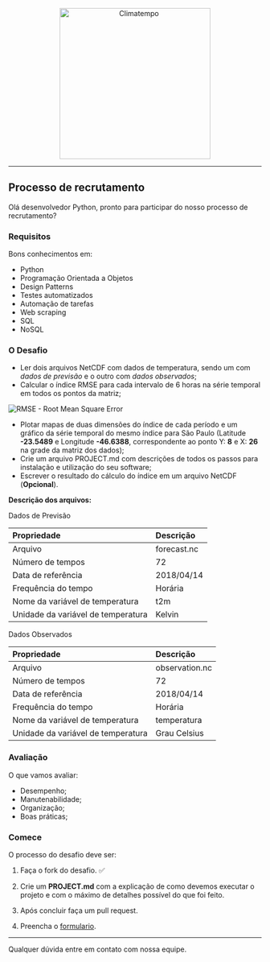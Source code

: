<p align="center">
  <a href="http://www.climatempo.com.br">
      <img src="http://i.imgur.com/Q9lCAMF.png" alt="Climatempo" width="300px"/>
  </a>
</p>

___


## Processo de recrutamento

Olá desenvolvedor Python, pronto para participar do nosso processo de recrutamento?

### Requisitos

Bons conhecimentos em:

- Python
- Programação Orientada a Objetos
- Design Patterns
- Testes automatizados
- Automação de tarefas
- Web scraping
- SQL
- NoSQL

### O Desafio

- Ler dois arquivos NetCDF com dados de temperatura, sendo um com *dados de previsão* e o outro com *dados observados*;
- Calcular o índice RMSE para cada intervalo de 6 horas na série temporal em todos os pontos da matriz;

<img src="https://i.imgur.com/MlK4w0X.png" alt="RMSE - Root Mean Square Error" />

- Plotar mapas de duas dimensões do índice de cada período e um gráfico da série temporal do mesmo índice para São Paulo (Latitude **-23.5489** e Longitude **-46.6388**, correspondente ao ponto Y: **8** e X: **26** na grade da matriz dos dados);
- Crie um arquivo PROJECT.md com descrições de todos os passos para instalação e utilização do seu software;
- Escrever o resultado do cálculo do índice em um arquivo NetCDF (**Opcional**).

**Descrição dos arquivos:**

Dados de Previsão

| Propriedade                        | Descrição   |
| :--------------------------------- |:------------|
| Arquivo                            | forecast.nc |
| Número de tempos                   | 72          |
| Data de referência                 | 2018/04/14  |
| Frequência do tempo                | Horária     |
| Nome da variável de temperatura    | t2m         |
| Unidade da variável de temperatura | Kelvin      |

Dados Observados

| Propriedade                        | Descrição      |
| :--------------------------------- |:---------------|
| Arquivo                            | observation.nc |
| Número de tempos                   | 72             |
| Data de referência                 | 2018/04/14     |
| Frequência do tempo                | Horária        |
| Nome da variável de temperatura    | temperatura    |
| Unidade da variável de temperatura | Grau Celsius   |


### Avaliação

O que vamos avaliar:

- Desempenho;
- Manutenabilidade;
- Organização;
- Boas práticas;


### Comece

O processo do desafio deve ser:

1. Faça o fork do desafio. ✅

2. Crie um **PROJECT.md** com a explicação de como devemos executar o projeto e com o máximo de detalhes possível do que foi feito.

3. Após concluir faça um pull request.

5. Preencha o [formulario](https://docs.google.com/forms/d/e/1FAIpQLSfPIwojh04iSxIrrOJSyrMvYcStLpoO3luR11ZxBY_pkWsjGA/viewform).


___


Qualquer dúvida entre em contato com nossa equipe.

